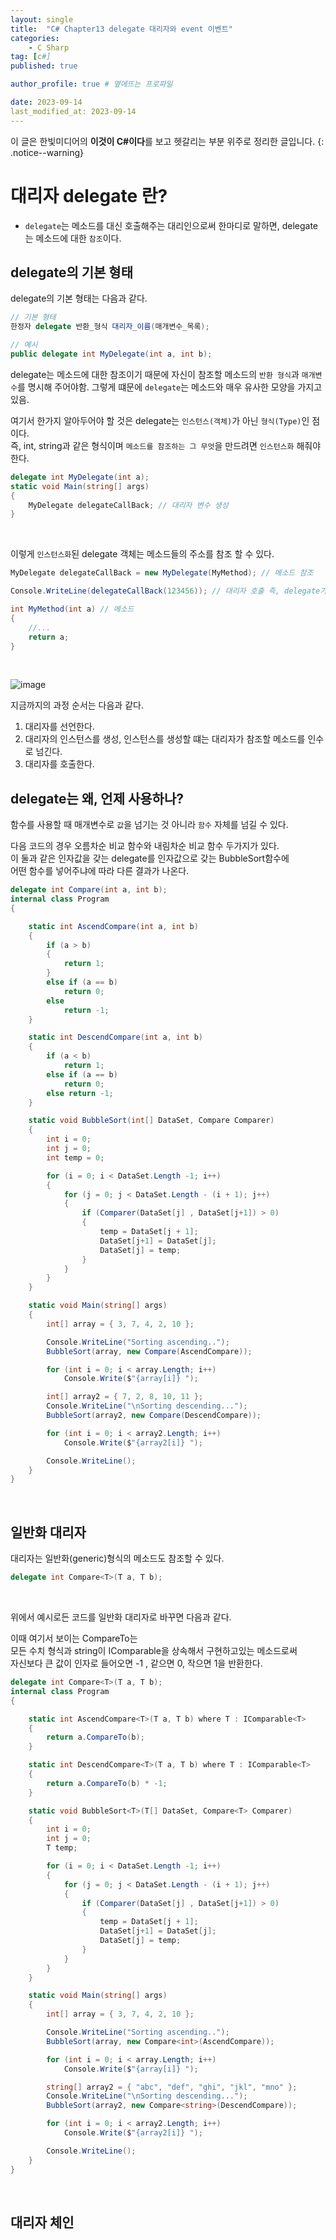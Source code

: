 ```yaml
---
layout: single
title:  "C# Chapter13 delegate 대리자와 event 이벤트"
categories: 
    - C Sharp
tag: [c#]
published: true

author_profile: true # 옆에뜨는 프로파일

date: 2023-09-14
last_modified_at: 2023-09-14
---
```

<!-- 
{: .notice--warning} // 알림 강조
{: .notice--success} // 초록색 강조
{: .notice--danger } // 초록색 강조
{: .notice--info}
{: .notice--primary}
{: .notice}

{: .H1-font}         // 제목 색
<span style="color:Skyblue"> 색 넣기 </span>
<br/> 한줄 내리기
 -->

이 글은 한빛미디어의 **이것이 C#이다**를 보고 헷갈리는 부분 위주로 정리한 글입니다.
{: .notice--warning}

# 대리자 delegate 란?
- `delegate`는 메소드를 대신 호출해주는 대리인으로써 한마디로 말하면, 
delegate는 메소드에 대한 `참조`이다.

## delegate의 기본 형태
delegate의 기본 형태는 다음과 같다.
```c#
// 기본 형태
한정자 delegate 반환_형식 대리자_이름(매개변수_목록);

// 예시
public delegate int MyDelegate(int a, int b);
```

delegate는 메소드에 대한 참조이기 때문에 자신이 참조할 메소드의 `반환 형식`과 `매개변수`를 명시해 주어야함.
그렇게 떄문에 `delegate`는 메소드와 매우 유사한 모양을 가지고 있음.

여기서 한가지 알아두어야 할 것은 delegate는 `인스턴스(객체)`가 아닌 `형식(Type)`인 점이다. <br>
즉, int, string과 같은 형식이며 `메소드를 참조하는 그 무엇`을 만드려면 `인스턴스화` 해줘야한다.
```c#
delegate int MyDelegate(int a); 
static void Main(string[] args)
{
    MyDelegate delegateCallBack; // 대리자 변수 생성
}
```
<br>


이렇게 `인스턴스화`된 delegate 객체는 메소드들의 주소를 참조 할 수 있다.

```c#
MyDelegate delegateCallBack = new MyDelegate(MyMethod); // 메소드 참조

Console.WriteLine(delegateCallBack(123456)); // 대리자 호출 즉, delegate가 참조하는 함수 실행 // 123456

int MyMethod(int a) // 메소드
{
    //...
    return a;
}
```
<br>

![image](https://github.com/novicehog/comments/assets/131991619/e765c271-97f5-462d-a014-f09e6a724e54)

지금까지의 과정 순서는 다음과 같다.
1. 대리자를 선언한다.
2. 대리자의 인스턴스를 생성, 인스턴스를 생성할 떄는 대리자가 참조할 메소드를 인수로 넘긴다.
3. 대리자를 호출한다.


## delegate는 왜, 언제 사용하나?
함수를 사용할 때 매개변수로 `값`을 넘기는 것 아니라 `함수` 자체를 넘길 수 있다. <br>

다음 코드의 경우 오름차순 비교 함수와 내림차순 비교 함수 두가지가 있다. <br>
이 둘과 같은 인자값을 갖는 delegate를 인자값으로 갖는 BubbleSort함수에 <br>
어떤 함수를 넣어주냐에 따라 다른 결과가 나온다. <br>

```c#
delegate int Compare(int a, int b);
internal class Program
{

    static int AscendCompare(int a, int b)
    {
        if (a > b)
        {
            return 1;
        }
        else if (a == b)
            return 0;
        else
            return -1;
    }

    static int DescendCompare(int a, int b)
    {
        if (a < b)
            return 1;
        else if (a == b)
            return 0;
        else return -1;
    }

    static void BubbleSort(int[] DataSet, Compare Comparer)
    {
        int i = 0;
        int j = 0;
        int temp = 0;

        for (i = 0; i < DataSet.Length -1; i++)
        {
            for (j = 0; j < DataSet.Length - (i + 1); j++)
            {
                if (Comparer(DataSet[j] , DataSet[j+1]) > 0)
                {
                    temp = DataSet[j + 1];
                    DataSet[j+1] = DataSet[j];
                    DataSet[j] = temp;
                }
            }
        }
    }

    static void Main(string[] args)
    {
        int[] array = { 3, 7, 4, 2, 10 };

        Console.WriteLine("Sorting ascending..");
        BubbleSort(array, new Compare(AscendCompare));

        for (int i = 0; i < array.Length; i++)
            Console.Write($"{array[i]} ");

        int[] array2 = { 7, 2, 8, 10, 11 };
        Console.WriteLine("\nSorting descending...");
        BubbleSort(array2, new Compare(DescendCompare));

        for (int i = 0; i < array2.Length; i++)
            Console.Write($"{array2[i]} ");

        Console.WriteLine();
    }
}

```

<br>

## 일반화 대리자
대리자는 일반화(generic)형식의 메소드도 참조할 수 있다.

```c#
delegate int Compare<T>(T a, T b); 
```

<br>

위에서 예시로든 코드를 일반화 대리자로 바꾸면 다음과 같다.

이때 여기서 보이는 CompareTo는  <br>
모든 수치 형식과 string이 IComparable을 상속해서 구현하고있는 메소드로써 <br>
자신보다 큰 값이 인자로 들어오면 -1 , 같으면 0, 작으면 1을 반환한다. <br>

```c#
delegate int Compare<T>(T a, T b);
internal class Program
{

    static int AscendCompare<T>(T a, T b) where T : IComparable<T>
    {
        return a.CompareTo(b);
    }

    static int DescendCompare<T>(T a, T b) where T : IComparable<T>
    {
        return a.CompareTo(b) * -1;
    }

    static void BubbleSort<T>(T[] DataSet, Compare<T> Comparer)
    {
        int i = 0;
        int j = 0;
        T temp;

        for (i = 0; i < DataSet.Length -1; i++)
        {
            for (j = 0; j < DataSet.Length - (i + 1); j++)
            {
                if (Comparer(DataSet[j] , DataSet[j+1]) > 0)
                {
                    temp = DataSet[j + 1];
                    DataSet[j+1] = DataSet[j];
                    DataSet[j] = temp;
                }
            }
        }
    }

    static void Main(string[] args)
    {
        int[] array = { 3, 7, 4, 2, 10 };

        Console.WriteLine("Sorting ascending..");
        BubbleSort(array, new Compare<int>(AscendCompare));

        for (int i = 0; i < array.Length; i++)
            Console.Write($"{array[i]} ");

        string[] array2 = { "abc", "def", "ghi", "jkl", "mno" };
        Console.WriteLine("\nSorting descending...");
        BubbleSort(array2, new Compare<string>(DescendCompare));

        for (int i = 0; i < array2.Length; i++)
            Console.Write($"{array2[i]} ");

        Console.WriteLine();
    }
}
```

<br>


## 대리자 체인